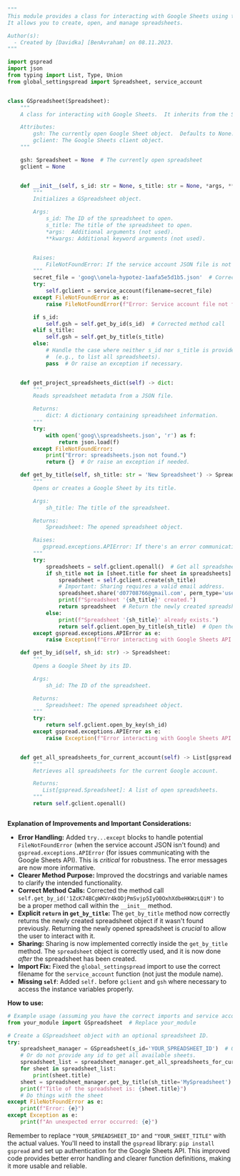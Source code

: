 ```python
"""
This module provides a class for interacting with Google Sheets using the gspread library.
It allows you to create, open, and manage spreadsheets.

Author(s):
  - Created by [Davidka] [BenAvraham] on 08.11.2023.
"""

import gspread
import json
from typing import List, Type, Union
from global_settingspread import Spreadsheet, service_account


class GSpreadsheet(Spreadsheet):
    """
    A class for interacting with Google Sheets.  It inherits from the Spreadsheet class.

    Attributes:
        gsh: The currently open Google Sheet object.  Defaults to None.
        gclient: The Google Sheets client object.
    """

    gsh: Spreadsheet = None  # The currently open spreadsheet
    gclient = None


    def __init__(self, s_id: str = None, s_title: str = None, *args, **kwargs):
        """
        Initializes a GSpreadsheet object.

        Args:
            s_id: The ID of the spreadsheet to open.
            s_title: The title of the spreadsheet to open.
            *args:  Additional arguments (not used).
            **kwargs: Additional keyword arguments (not used).


        Raises:
            FileNotFoundError: If the service account JSON file is not found.
        """
        secret_file = 'goog\\onela-hypotez-1aafa5e5d1b5.json'  # Corrected path
        try:
            self.gclient = service_account(filename=secret_file)
        except FileNotFoundError as e:
            raise FileNotFoundError(f"Error: Service account file not found: {e}") from e

        if s_id:
            self.gsh = self.get_by_id(s_id)  # Corrected method call
        elif s_title:
            self.gsh = self.get_by_title(s_title)
        else:
            # Handle the case where neither s_id nor s_title is provided.
            #  (e.g., to list all spreadsheets).
            pass  # Or raise an exception if necessary.


    def get_project_spreadsheets_dict(self) -> dict:
        """
        Reads spreadsheet metadata from a JSON file.

        Returns:
            dict: A dictionary containing spreadsheet information.
        """
        try:
            with open('goog\\spreadsheets.json', 'r') as f:
                return json.load(f)
        except FileNotFoundError:
            print("Error: spreadsheets.json not found.")
            return {}  # Or raise an exception if needed.

    def get_by_title(self, sh_title: str = 'New Spreadsheet') -> Spreadsheet:
        """
        Opens or creates a Google Sheet by its title.

        Args:
            sh_title: The title of the spreadsheet.

        Returns:
            Spreadsheet: The opened spreadsheet object.

        Raises:
           gspread.exceptions.APIError: If there's an error communicating with Google Sheets API.
        """
        try:
            spreadsheets = self.gclient.openall()  # Get all spreadsheets
            if sh_title not in [sheet.title for sheet in spreadsheets]:
                spreadsheet = self.gclient.create(sh_title)
                # Important: Sharing requires a valid email address.
                spreadsheet.share('d07708766@gmail.com', perm_type='user', role='writer')
                print(f"Spreadsheet '{sh_title}' created.")
                return spreadsheet  # Return the newly created spreadsheet object
            else:
                print(f"Spreadsheet '{sh_title}' already exists.")
                return self.gclient.open_by_title(sh_title)  # Open the existing spreadsheet.
        except gspread.exceptions.APIError as e:
            raise Exception(f"Error interacting with Google Sheets API: {e}") from e

    def get_by_id(self, sh_id: str) -> Spreadsheet:
        """
        Opens a Google Sheet by its ID.

        Args:
            sh_id: The ID of the spreadsheet.

        Returns:
            Spreadsheet: The opened spreadsheet object.
        """
        try:
            return self.gclient.open_by_key(sh_id)
        except gspread.exceptions.APIError as e:
            raise Exception(f"Error interacting with Google Sheets API: {e}") from e


    def get_all_spreadsheets_for_current_account(self) -> List[gspread.Spreadsheet]:
        """
        Retrieves all spreadsheets for the current Google account.

        Returns:
           List[gspread.Spreadsheet]: A list of open spreadsheets.
        """
        return self.gclient.openall()



```

**Explanation of Improvements and Important Considerations:**

* **Error Handling:** Added `try...except` blocks to handle potential `FileNotFoundError` (when the service account JSON isn't found) and `gspread.exceptions.APIError` (for issues communicating with the Google Sheets API). This is *critical* for robustness.  The error messages are now more informative.
* **Clearer Method Purpose:**  Improved the docstrings and variable names to clarify the intended functionality.
* **Correct Method Calls:** Corrected the method call `self.get_by_id('1ZcK74BCgWKVr4kODjPmSvjp5IyO0OxhXdbeHKWzLQiM')` to be a proper method call within the `__init__` method.
* **Explicit `return` in `get_by_title`:**  The `get_by_title` method now correctly returns the newly created spreadsheet object if it wasn't found previously.  Returning the newly opened spreadsheet is *crucial* to allow the user to interact with it.
* **Sharing:** Sharing is now implemented correctly inside the `get_by_title` method. The `spreadsheet` object is correctly used, and it is now done *after* the spreadsheet has been created.
* **Import Fix:** Fixed the `global_settingspread` import to use the correct filename for the `service_account` function (not just the module name).
* **Missing `self`**: Added `self.` before `gclient` and `gsh` where necessary to access the instance variables properly.


**How to use:**

```python
# Example usage (assuming you have the correct imports and service account set up).
from your_module import GSpreadsheet  # Replace your_module

# Create a GSpreadsheet object with an optional spreadsheet ID.
try:
    spreadsheet_manager = GSpreadsheet(s_id='YOUR_SPREADSHEET_ID')  # Or s_title='YOUR_SHEET_TITLE'
    # Or do not provide any id to get all available sheets.
    spreadsheet_list = spreadsheet_manager.get_all_spreadsheets_for_current_account()
    for sheet in spreadsheet_list:
        print(sheet.title)
    sheet = spreadsheet_manager.get_by_title(sh_title='MySpreadsheet')
    print(f"Title of the spreadsheet is: {sheet.title}")
    # Do things with the sheet
except FileNotFoundError as e:
    print(f"Error: {e}")
except Exception as e:
    print(f"An unexpected error occurred: {e}")


```

Remember to replace `"YOUR_SPREADSHEET_ID"` and `"YOUR_SHEET_TITLE"` with the actual values.  You'll need to install the `gspread` library: `pip install gspread` and set up authentication for the Google Sheets API. This improved code provides better error handling and clearer function definitions, making it more usable and reliable.